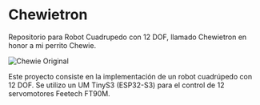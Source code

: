 # Chewietron
 Repositorio para Robot Cuadrupedo con 12 DOF, llamado Chewietron en honor a mi perrito Chewie.

![Chewie Original](C:\Users\MxMon\Documents\UVG2024\CHEWIETRON\Chewietron\imgs\Chewie.png)

Este proyecto consiste en la implementación de un robot cuadrúpedo con 12 DOF. Se utilizo un UM TinyS3 (ESP32-S3) para el control de 12 servomotores Feetech FT90M.






